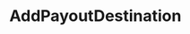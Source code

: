 # AddPayoutDestination

<api-endpoint openapi-path="../../../milestone.openapi.json" method="PUT" endpoint="/wallet/dest"/>
